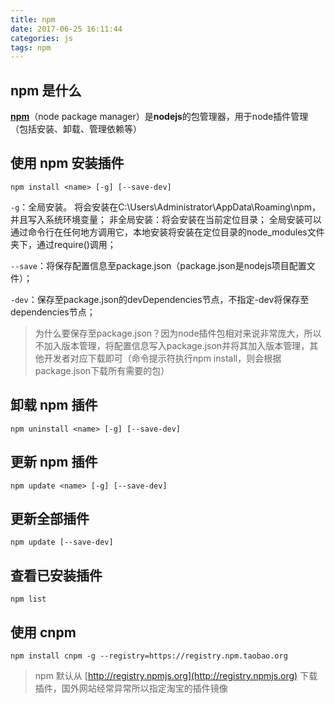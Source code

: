 ```yaml
---
title: npm
date: 2017-06-25 16:11:44
categories: js
tags: npm
---
```


## npm 是什么
[**npm**](https://docs.npmjs.com/)（node package manager）是**nodejs**的包管理器，用于node插件管理（包括安装、卸载、管理依赖等）
## 使用 npm 安装插件
	npm install <name> [-g] [--save-dev]
`-g`：全局安装。
将会安装在C:\Users\Administrator\AppData\Roaming\npm，并且写入系统环境变量； 非全局安装：将会安装在当前定位目录； 全局安装可以通过命令行在任何地方调用它，本地安装将安装在定位目录的node_modules文件夹下，通过require()调用；

`--save`：将保存配置信息至package.json（package.json是nodejs项目配置文件）；

`-dev`：保存至package.json的devDependencies节点，不指定-dev将保存至dependencies节点；
> 为什么要保存至package.json？因为node插件包相对来说非常庞大，所以不加入版本管理，将配置信息写入package.json并将其加入版本管理，其他开发者对应下载即可（命令提示符执行npm install，则会根据package.json下载所有需要的包）

## 卸载 npm 插件
	npm uninstall <name> [-g] [--save-dev]
## 更新 npm 插件
	npm update <name> [-g] [--save-dev]
## 更新全部插件
	npm update [--save-dev]
## 查看已安装插件
	npm list



## 使用 cnpm
	npm install cnpm -g --registry=https://registry.npm.taobao.org
> npm 默认从 [http://registry.npmjs.org](http://registry.npmjs.org) 下载插件，国外网站经常异常所以指定淘宝的插件镜像
